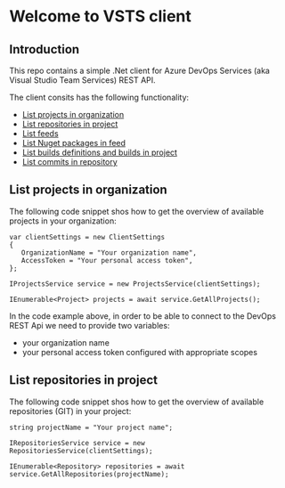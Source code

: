 Welcome to VSTS client
=============================

## Introduction

This repo contains a simple .Net client for Azure DevOps Services (aka Visual Studio Team Services) REST API. 

 The client consits has the following functionality:

* [List projects in organization](#list-proejcts-)
* [List repositories in project](#list-proejcts-)
* [List feeds](#list-proejcts-)
* [List Nuget packages in feed](#list-proejcts-)
* [List builds definitions and builds in project](#list-proejcts-)
* [List commits in repository](#list-proejcts-)


## List projects in organization

The following code snippet shos how to get the overview of available projects in your organization:

```
var clientSettings = new ClientSettings
{
   OrganizationName = "Your organization name",
   AccessToken = "Your personal access token",
};

IProjectsService service = new ProjectsService(clientSettings);

IEnumerable<Project> projects = await service.GetAllProjects();
```

In the code example above, in order to be able to connect to the DevOps REST Api we need 
to provide two variables: 
* your organization name
* your personal access token configured with appropriate scopes


## List repositories in project

The following code snippet shos how to get the overview of available repositories (GIT) in your project:

```
string projectName = "Your project name";

IRepositoriesService service = new RepositoriesService(clientSettings);

IEnumerable<Repository> repositories = await service.GetAllRepositories(projectName);
```